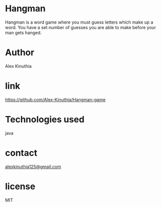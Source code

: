 # Hangman
Hangman is a word game where you must guess letters which make up a word. You have a set number of guesses you are able to make before your man gets hanged.

# Author
Alex Kinuthia

# link
https://github.com/Alex-Kinuthia/Hangman-game

# Technologies used
java

# contact
alexkinuthia125@gmail.com

# license
MIT
